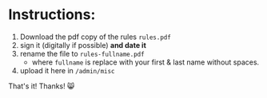 # Instructions:

1. Download the pdf copy of the rules `rules.pdf`
2. sign it (digitally if possible) **and date it**
3. rename the file to `rules-fullname.pdf` 
   - where `fullname` is replace with your first & last name without spaces.
5. upload it here in `/admin/misc`


That's it! Thanks! 😸
